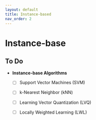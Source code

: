 ```yaml
---
layout: default
title: Instance-based
nav_order: 2
---
```


# Instance-base

## To Do
- **Instance-base Algorithms**
	- [ ] Support Vector Machines (SVM)
	- [ ] k-Nearest Neighbor (kNN)
	- [ ] Learning Vector Quantization (LVQ)
	- [ ] Locally Weighted Learning (LWL)


[//]: # (Add introduction here)






[//]: # (Instance-based algorithms)
[//]: # ({% raw %}{% include ____/___/__NameOfAlgo.md %} {% endraw %})
[//]: # (This will be located in the include folder with the same file structure as the nav bar)
